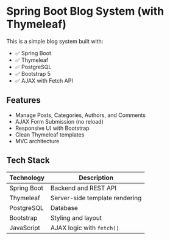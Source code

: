 # Spring Boot Blog System (with Thymeleaf)

This is a simple blog system built with:

- ✅ Spring Boot
- ✅ Thymeleaf
- ✅ PostgreSQL
- ✅ Bootstrap 5
- ✅ AJAX with Fetch API

## Features

- Manage Posts, Categories, Authors, and Comments
- AJAX Form Submission (no reload)
- Responsive UI with Bootstrap
- Clean Thymeleaf templates
- MVC architecture

## Tech Stack

| Technology | Description |
|------------|-------------|
| Spring Boot | Backend and REST API |
| Thymeleaf  | Server-side template rendering |
| PostgreSQL | Database |
| Bootstrap  | Styling and layout |
| JavaScript | AJAX logic with `fetch()` |
